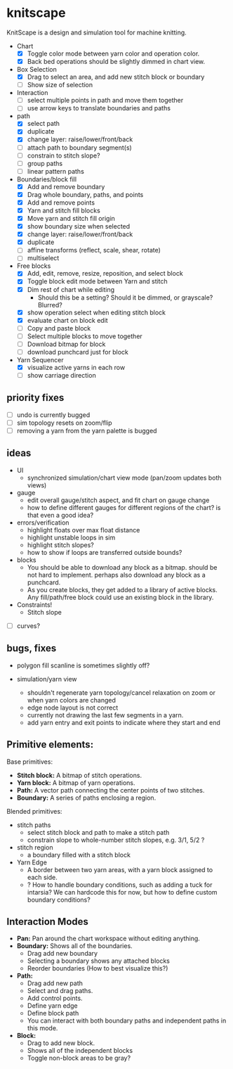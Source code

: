 # knitscape

KnitScape is a design and simulation tool for machine knitting.

- Chart
  - [x] Toggle color mode between yarn color and operation color.
  - [x] Back bed operations should be slightly dimmed in chart view.
- Box Selection
  - [x] Drag to select an area, and add new stitch block or boundary
  - [ ] Show size of selection
- Interaction
  - [ ] select multiple points in path and move them together
  - [ ] use arrow keys to translate boundaries and paths
- path
  - [x] select path
  - [x] duplicate
  - [x] change layer: raise/lower/front/back
  - [ ] attach path to boundary segment(s)
  - [ ] constrain to stitch slope?
  - [ ] group paths
  - [ ] linear pattern paths
- Boundaries/block fill
  - [x] Add and remove boundary
  - [x] Drag whole boundary, paths, and points
  - [x] Add and remove points
  - [x] Yarn and stitch fill blocks
  - [x] Move yarn and stitch fill origin
  - [x] show boundary size when selected
  - [x] change layer: raise/lower/front/back
  - [x] duplicate
  - [ ] affine transforms (reflect, scale, shear, rotate)
  - [ ] multiselect
- Free blocks
  - [x] Add, edit, remove, resize, reposition, and select block
  - [x] Toggle block edit mode between Yarn and stitch
  - [x] Dim rest of chart while editing
    - Should this be a setting? Should it be dimmed, or grayscale? Blurred?
  - [x] show operation select when editing stitch block
  - [x] evaluate chart on block edit
  - [ ] Copy and paste block
  - [ ] Select multiple blocks to move together
  - [ ] Download bitmap for block
  - [ ] download punchcard just for block
- Yarn Sequencer
  - [x] visualize active yarns in each row
  - [ ] show carriage direction

## priority fixes

- [ ] undo is currently bugged
- [ ] sim topology resets on zoom/flip
- [ ] removing a yarn from the yarn palette is bugged

## ideas

- UI
  - synchronized simulation/chart view mode (pan/zoom updates both views)
- gauge
  - edit overall gauge/stitch aspect, and fit chart on gauge change
  - how to define different gauges for different regions of the chart? is that
    even a good idea?
- errors/verification
  - highlight floats over max float distance
  - highlight unstable loops in sim
  - highlight stitch slopes?
  - how to show if loops are transferred outside bounds?
- blocks
  - You should be able to download any block as a bitmap. should be not hard to
    implement. perhaps also download any block as a punchcard.
  - As you create blocks, they get added to a library of active blocks. Any
    fill/path/free block could use an existing block in the library.
- Constraints!
  - Stitch slope
- [ ] curves?

## bugs, fixes

- polygon fill scanline is sometimes slightly off?

- simulation/yarn view
  - shouldn't regenerate yarn topology/cancel relaxation on zoom or when yarn
    colors are changed
  - edge node layout is not correct
  - currently not drawing the last few segments in a yarn.
  - add yarn entry and exit points to indicate where they start and end

## Primitive elements:

Base primitives:

- **Stitch block:** A bitmap of stitch operations.
- **Yarn block:** A bitmap of yarn operations.
- **Path:** A vector path connecting the center points of two stitches.
- **Boundary:** A series of paths enclosing a region.

Blended primitives:

- stitch paths
  - select stitch block and path to make a stitch path
  - constrain slope to whole-number stitch slopes, e.g. 3/1, 5/2 ?
- stitch region
  - a boundary filled with a stitch block
- Yarn Edge
  - A border between two yarn areas, with a yarn block assigned to each side.
  - ? How to handle boundary conditions, such as adding a tuck for intarsia? We
    can hardcode this for now, but how to define custom boundary conditions?

## Interaction Modes

- **Pan:** Pan around the chart workspace without editing anything.
- **Boundary:** Shows all of the boundaries.
  - Drag add new boundary
  - Selecting a boundary shows any attached blocks
  - Reorder boundaries (How to best visualize this?)
- **Path:**
  - Drag add new path
  - Select and drag paths.
  - Add control points.
  - Define yarn edge
  - Define block path
  - You can interact with both boundary paths and independent paths in this
    mode.
- **Block:**
  - Drag to add new block.
  - Shows all of the independent blocks
  - Toggle non-block areas to be gray?
